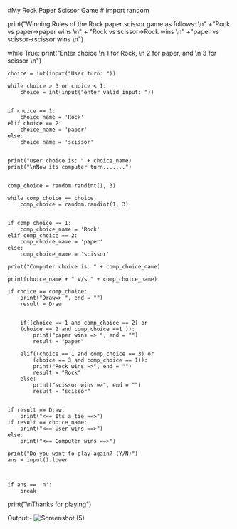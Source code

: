 #My Rock Paper Scissor Game #
import random

print("Winning Rules of the Rock paper scissor game as follows: \n"
								+"Rock vs paper->paper wins \n"
								+ "Rock vs scissor->Rock wins \n"
								+"paper vs scissor->scissor wins \n")

while True:
	print("Enter choice \n 1 for Rock, \n 2 for paper, and \n 3 for scissor \n")
	

	choice = int(input("User turn: "))

	while choice > 3 or choice < 1:
		choice = int(input("enter valid input: "))
		

	if choice == 1:
		choice_name = 'Rock'
	elif choice == 2:
		choice_name = 'paper'
	else:
		choice_name = 'scissor'
		
	
	print("user choice is: " + choice_name)
	print("\nNow its computer turn.......")

	
	comp_choice = random.randint(1, 3)
	
	while comp_choice == choice:
		comp_choice = random.randint(1, 3)


	if comp_choice == 1:
		comp_choice_name = 'Rock'
	elif comp_choice == 2:
		comp_choice_name = 'paper'
	else:
		comp_choice_name = 'scissor'
		
	print("Computer choice is: " + comp_choice_name)

	print(choice_name + " V/s " + comp_choice_name)
	
	if choice == comp_choice:
		print("Draw=> ", end = "")
		result = Draw
	

		if((choice == 1 and comp_choice == 2) or
		(choice == 2 and comp_choice ==1 )):
			print("paper wins => ", end = "")
			result = "paper"

		elif((choice == 1 and comp_choice == 3) or
			(choice == 3 and comp_choice == 1)):
			print("Rock wins =>", end = "")
			result = "Rock"
		else:
			print("scissor wins =>", end = "")
			result = "scissor"


	if result == Draw:
		print("<== Its a tie ==>")
	if result == choice_name:
		print("<== User wins ==>")
	else:
		print("<== Computer wins ==>")
		
	print("Do you want to play again? (Y/N)")
	ans = input().lower



	if ans == 'n':
		break
	
print("\nThanks for playing")


    
 
Output:- 
![Screenshot (5)](https://user-images.githubusercontent.com/109017996/193450417-0c3178d7-ec41-4bef-88b1-61b39be43f5f.png)
